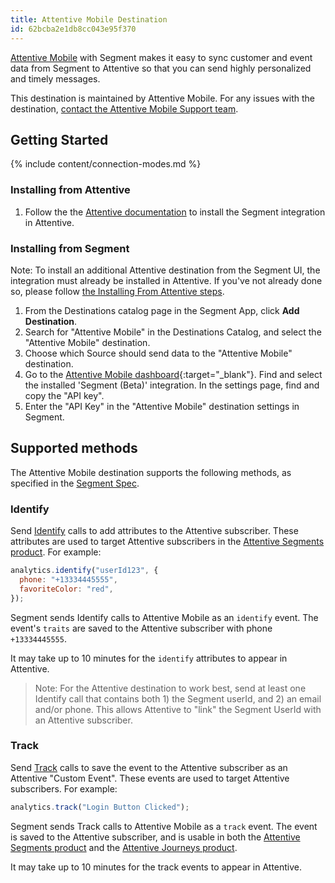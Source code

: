 ```yaml
---
title: Attentive Mobile Destination
id: 62bcba2e1db8cc043e95f370
---
```


[Attentive Mobile](https://www.attentivemobile.com/?utm_source=partner-generated&utm_medium=partner-marketing-&utm_campaign=partner-generated-4.15.22-segment.io) with Segment makes it easy to sync customer and event data from Segment to Attentive so that you can send highly personalized and timely messages.

This destination is maintained by Attentive Mobile. For any issues with the destination, [contact the Attentive Mobile Support team](mailto:support@attentivemobile.com).

## Getting Started

{% include content/connection-modes.md %}

### Installing from Attentive

1. Follow the the [Attentive documentation](https://docs.attentivemobile.com/pages/developer-guides/third-party-integrations/customer-data-platforms/segment/) to install the Segment integration in Attentive.

### Installing from Segment

Note: To install an additional Attentive destination from the Segment UI, the integration must already be installed in Attentive. If you've not already done so, please follow [the Installing From Attentive steps](#installing-from-attentive).

1. From the Destinations catalog page in the Segment App, click **Add Destination**.
2. Search for "Attentive Mobile" in the Destinations Catalog, and select the "Attentive Mobile" destination.
3. Choose which Source should send data to the "Attentive Mobile" destination.
4. Go to the [Attentive Mobile dashboard](https://www.ui.attentivemobile.com/integrations){:target="\_blank"}. Find and select the installed 'Segment (Beta)' integration. In the settings page, find and copy the "API key".
5. Enter the "API Key" in the "Attentive Mobile" destination settings in Segment.

## Supported methods

The Attentive Mobile destination supports the following methods, as specified in the [Segment Spec](/docs/connections/spec).

### Identify

Send [Identify](/docs/connections/spec/identify) calls to add attributes to the Attentive subscriber. These attributes are used to target Attentive subscribers in the [Attentive Segments product](https://help.attentivemobile.com/hc/en-us/categories/360004558392-Subscriber-segments). For example:

```js
analytics.identify("userId123", {
  phone: "+13334445555",
  favoriteColor: "red",
});
```

Segment sends Identify calls to Attentive Mobile as an `identify` event. The event's `traits` are saved to the Attentive subscriber with phone `+13334445555`.

It may take up to 10 minutes for the `identify` attributes to appear in Attentive.

> Note: For the Attentive destination to work best, send at least one Identify call that contains both 1) the Segment userId, and 2) an email and/or phone. This allows Attentive to "link" the Segment UserId with an Attentive subscriber.

### Track

Send [Track](/docs/connections/spec/track) calls to save the event to the Attentive subscriber as an Attentive "Custom Event". These events are used to target Attentive subscribers. For example:

```js
analytics.track("Login Button Clicked");
```

Segment sends Track calls to Attentive Mobile as a `track` event. The event is saved to the Attentive subscriber, and is usable in both the [Attentive Segments product](https://help.attentivemobile.com/hc/en-us/categories/360004558392-Subscriber-segments) and the [Attentive Journeys product](https://help.attentivemobile.com/hc/en-us/categories/6084285157396).

It may take up to 10 minutes for the track events to appear in Attentive.
